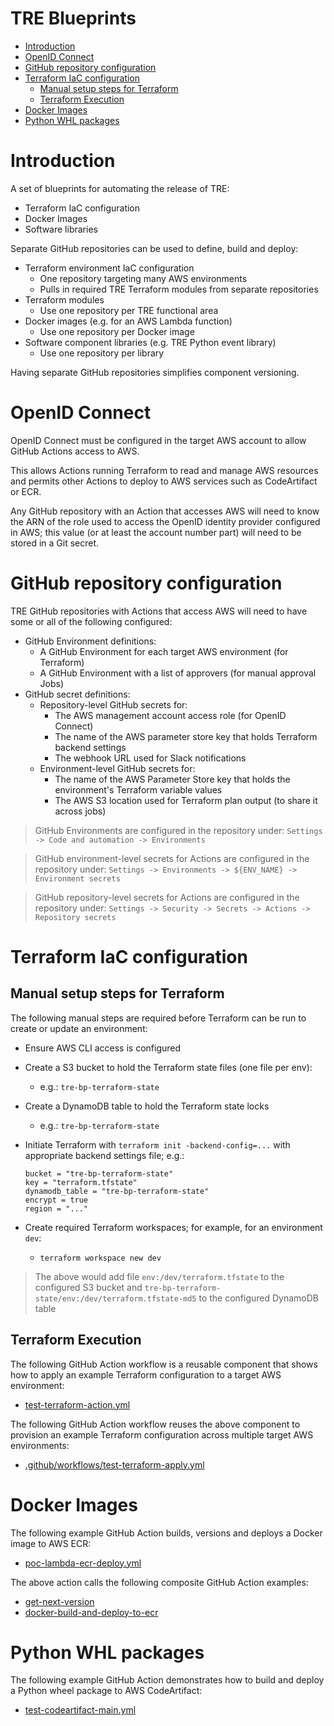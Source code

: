 # TRE Blueprints

* [Introduction](#introduction)
* [OpenID Connect](#openid-connect)
* [GitHub repository configuration](#github-repository-configuration)
* [Terraform IaC configuration](#terraform-iac-configuration)
  * [Manual setup steps for Terraform](#manual-setup-steps-for-terraform)
  * [Terraform Execution](#terraform-execution)
* [Docker Images](#docker-images)
* [Python WHL packages](#python-whl-packages)

# Introduction

A set of blueprints for automating the release of TRE:

* Terraform IaC configuration
* Docker Images
* Software libraries

Separate GitHub repositories can be used to define, build and deploy:

* Terraform environment IaC configuration
  * One repository targeting many AWS environments
  * Pulls in required TRE Terraform modules from separate repositories
* Terraform modules
  * Use one repository per TRE functional area
* Docker images (e.g. for an AWS Lambda function)
  * Use one repository per Docker image
* Software component libraries (e.g. TRE Python event library)
  * Use one repository per library

Having separate GitHub repositories simplifies component versioning.

# OpenID Connect

OpenID Connect must be configured in the target AWS account to allow GitHub
Actions access to AWS.

This allows Actions running Terraform to read and manage AWS resources and
permits other Actions to deploy to AWS services such as CodeArtifact or ECR.

Any GitHub repository with an Action that accesses AWS will need to know the
ARN of the role used to access the OpenID identity provider configured in AWS;
this value (or at least the account number part) will need to be stored in a
Git secret.

# GitHub repository configuration

TRE GitHub repositories with Actions that access AWS will need to have some or
all of the following configured:

* GitHub Environment definitions:
  * A GitHub Environment for each target AWS environment (for Terraform)
  * A GitHub Environment with a list of approvers (for manual approval Jobs)
* GitHub secret definitions:
  * Repository-level GitHub secrets for:
    * The AWS management account access role (for OpenID Connect)
    * The name of the AWS parameter store key that holds Terraform backend settings
    * The webhook URL used for Slack notifications
  * Environment-level GitHub secrets for:
    * The name of the AWS Parameter Store key that holds the environment's
      Terraform variable values
    * The AWS S3 location used for Terraform plan output (to share it across jobs)

> GitHub Environments are configured in the repository under: `Settings ->
  Code and automation -> Environments`

> GitHub environment-level secrets for Actions are configured in the
  repository under: `Settings -> Environments -> ${ENV_NAME} -> Environment secrets`

> GitHub repository-level secrets for Actions are configured in the repository
  under: `Settings -> Security -> Secrets -> Actions -> Repository secrets`

# Terraform IaC configuration

## Manual setup steps for Terraform

The following manual steps are required before Terraform can be run to create
or update an environment:

* Ensure AWS CLI access is configured
* Create a S3 bucket to hold the Terraform state files (one file per env):
  * e.g.: `tre-bp-terraform-state`
* Create a DynamoDB table to hold the Terraform state locks
  * e.g.: `tre-bp-terraform-state`
* Initiate Terraform with `terraform init -backend-config=...` with
  appropriate backend settings file; e.g.:

  ```
  bucket = "tre-bp-terraform-state"
  key = "terraform.tfstate"
  dynamodb_table = "tre-bp-terraform-state"
  encrypt = true
  region = "..."
  ```

* Create required Terraform workspaces; for example, for an environment `dev`:
  * `terraform workspace new dev`

> The above would add file `env:/dev/terraform.tfstate` to the configured
  S3 bucket and `tre-bp-terraform-state/env:/dev/terraform.tfstate-md5`
  to the configured DynamoDB table

## Terraform Execution

The following GitHub Action workflow is a reusable component that shows how to
apply an example Terraform configuration to a target AWS environment:

* [test-terraform-action.yml](.github/workflows/test-terraform-action.yml)

The following GitHub Action workflow reuses the above component to provision
an example Terraform configuration across multiple target AWS environments:

* [.github/workflows/test-terraform-apply.yml](.github/workflows/test-terraform-apply.yml)

# Docker Images

The following example GitHub Action builds, versions and deploys a Docker
image to AWS ECR:

* [poc-lambda-ecr-deploy.yml](.github/workflows/poc-lambda-ecr-deploy.yml)

The above action calls the following composite GitHub Action examples:

* [get-next-version](.github/actions/get-next-version/action.yml)
* [docker-build-and-deploy-to-ecr](.github/actions/docker-build-and-deploy-to-ecr/action.yml)

# Python WHL packages

The following example GitHub Action demonstrates how to build and deploy a
Python wheel package to AWS CodeArtifact:

* [test-codeartifact-main.yml](.github/workflows/test-codeartifact-main.yml)
